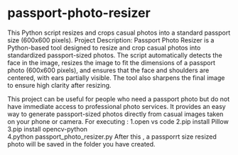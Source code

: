 # passport-photo-resizer
This Python script resizes and crops casual photos into a standard passport size (600x600 pixels).
Project Description:
Passport Photo Resizer is a Python-based tool designed to resize and crop casual photos into standardized passport-sized photos. The script automatically detects the face in the image, resizes the image to fit the dimensions of a passport photo (600x600 pixels), and ensures that the face and shoulders are centered, with ears partially visible. The tool also sharpens the final image to ensure high clarity after resizing.

This project can be useful for people who need a passport photo but do not have immediate access to professional photo services. It provides an easy way to generate passport-sized photos directly from casual images taken on your phone or camera.
For executing :
1.open vs code
2.pip install Pillow
3.pip install opencv-python    
4.python passport_photo_resizer.py
After this , a passporrt size resized photo will be saved in the folder you have created.
